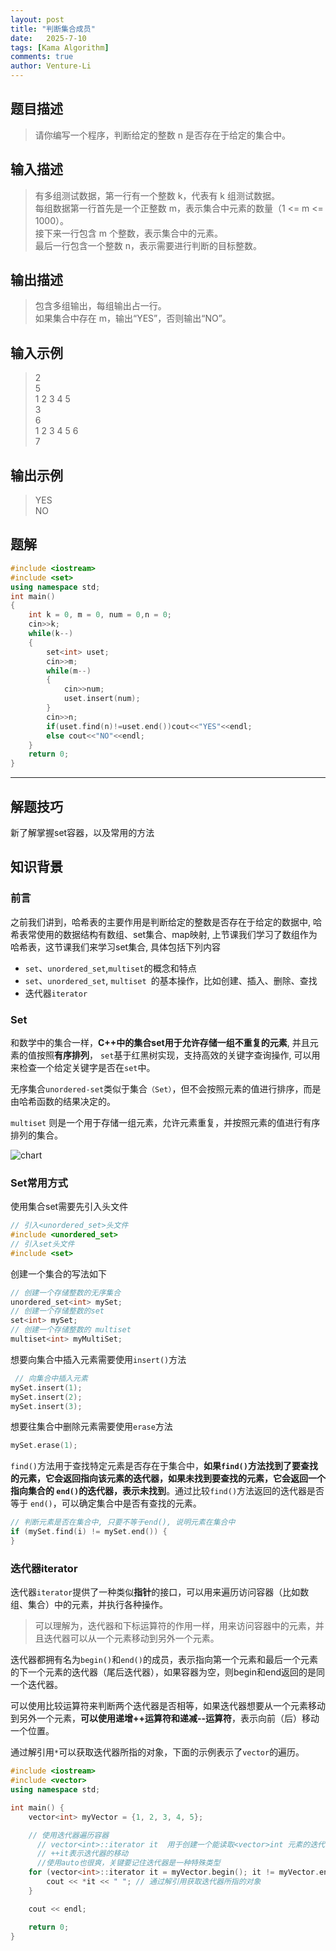 ```yaml
---
layout: post
title: "判断集合成员"
date:   2025-7-10
tags: [Kama Algorithm]
comments: true
author: Venture-Li
---
```


## 题目描述

> 请你编写一个程序，判断给定的整数 n 是否存在于给定的集合中。  

## 输入描述

> 有多组测试数据，第一行有一个整数 k，代表有 k 组测试数据。  
> 每组数据第一行首先是一个正整数 m，表示集合中元素的数量（1 <= m <= 1000）。   
> 接下来一行包含 m 个整数，表示集合中的元素。    
> 最后一行包含一个整数 n，表示需要进行判断的目标整数。   

## 输出描述

> 包含多组输出，每组输出占一行。  
> 如果集合中存在 m，输出“YES”，否则输出“NO”。  

## 输入示例

> 2  
> 5  
> 1 2 3 4 5  
> 3  
> 6  
> 1 2 3 4 5 6  
> 7  

## 输出示例

> YES  
> NO    

## 题解

```c++
#include <iostream>
#include <set>
using namespace std;
int main()
{   
    int k = 0, m = 0, num = 0,n = 0;
    cin>>k;
    while(k--)
    {
        set<int> uset;
        cin>>m;
        while(m--)
        {
            cin>>num;
            uset.insert(num);
        }
        cin>>n;
        if(uset.find(n)!=uset.end())cout<<"YES"<<endl;
        else cout<<"NO"<<endl;
    }
    return 0;
}
```

---

## 解题技巧

新了解掌握set容器，以及常用的方法

## 知识背景

### 前言

之前我们讲到，哈希表的主要作用是判断给定的整数是否存在于给定的数据中, 哈希表常使用的数据结构有数组、set集合、map映射, 上节课我们学习了数组作为哈希表，这节课我们来学习set集合, 具体包括下列内容

- `set`、`unordered_set`,` multiset `的概念和特点
- `set`、`unordered_set`, `multiset `的基本操作，比如创建、插入、删除、查找
- 迭代器`iterator`

### Set

和数学中的集合一样，**C++中的集合set用于允许存储一组不重复的元素**, 并且元素的值按照**有序排列**， `set`基于红黑树实现，支持高效的关键字查询操作, 可以用来检查一个给定关键字是否在`set`中。

无序集合`unordered-set`类似于集合`（Set）`，但不会按照元素的值进行排序，而是由哈希函数的结果决定的。

`multiset` 则是一个用于存储一组元素，允许元素重复，并按照元素的值进行有序排列的集合。

![chart](https://venture-li.github.io/images/202507100042692.png)

### Set常用方式

使用集合set需要先引入头文件

```c++
// 引入<unordered_set>头文件
#include <unordered_set>
// 引入set头文件
#include <set>
```

创建一个集合的写法如下

```c++
// 创建一个存储整数的无序集合
unordered_set<int> mySet;
// 创建一个存储整数的set
set<int> mySet;
// 创建一个存储整数的 multiset
multiset<int> myMultiSet; 
```

想要向集合中插入元素需要使用`insert()`方法

```c++
 // 向集合中插入元素
mySet.insert(1);
mySet.insert(2);
mySet.insert(3);
```

想要往集合中删除元素需要使用`erase`方法

```c++
mySet.erase(1);
```

`find()`方法用于查找特定元素是否存在于集合中，**如果`find()`方法找到了要查找的元素，它会返回指向该元素的迭代器，如果未找到要查找的元素，它会返回一个指向集合的 `end()`的迭代器，表示未找到**。通过比较`find()`方法返回的迭代器是否等于 `end()`，可以确定集合中是否有查找的元素。

```c++
// 判断元素是否在集合中, 只要不等于end(), 说明元素在集合中
if (mySet.find(i) != mySet.end()) {
}
```

### 迭代器iterator

迭代器`iterator`提供了一种类似**指针**的接口，可以用来遍历访问容器（比如数组、集合）中的元素，并执行各种操作。

> 可以理解为，迭代器和下标运算符的作用一样，用来访问容器中的元素，并且迭代器可以从一个元素移动到另外一个元素。

迭代器都拥有名为`begin()`和`end()`的成员，表示指向第一个元素和最后一个元素的下一个元素的迭代器（尾后迭代器），如果容器为空，则begin和end返回的是同一个迭代器。

可以使用比较运算符来判断两个迭代器是否相等，如果迭代器想要从一个元素移动到另外一个元素，**可以使用递增++运算符和递减--运算符**，表示向前（后）移动一个位置。

通过解引用`*`可以获取迭代器所指的对象，下面的示例表示了`vector`的遍历。

```c++
#include <iostream>
#include <vector>
using namespace std; 

int main() {
    vector<int> myVector = {1, 2, 3, 4, 5};

    // 使用迭代器遍历容器
      // vector<int>::iterator it  用于创建一个能读取<vector>int 元素的迭代器it，最初指向begin()
      // ++it表示迭代器的移动
      //使用auto也很爽，关键要记住迭代器是一种特殊类型
    for (vector<int>::iterator it = myVector.begin(); it != myVector.end(); ++it) {
        cout << *it << " "; // 通过解引用获取迭代器所指的对象
    }

    cout << endl; 

    return 0;
}
```

